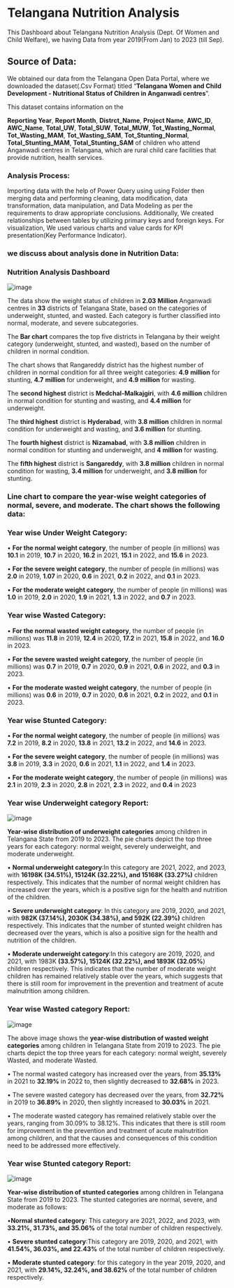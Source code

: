 # Telangana Nutrition Analysis

This Dashboard about Telangana Nutrition Analysis (Dept. Of Women and Child Welfare), we having Data from year 2019(From Jan) to 2023 (till Sep).


## **Source of Data**:

We obtained our data from the Telangana Open Data Portal, where we downloaded the dataset(.Csv Format) titled “**Telangana Women and Child Development - Nutritional Status of Children in Anganwadi centres**”. 

This dataset contains information on the

**Reporting Year**, 
**Report Month**, 
**Distrct_Name**, 
**Project Name**, 
**AWC_ID**, 
**AWC_Name**,
**Total_UW**, 
**Total_SUW**, 
**Total_MUW**, 
**Tot_Wasting_Normal**,
**Tot_Wasting_MAM**, 
**Tot_Wasting_SAM**,
**Tot_Stunting_Normal**, 
**Total_Stunting_MAM**,
**Total_Stunting_SAM** of children who attend Anganwadi centres in Telangana, which are rural child care facilities that provide nutrition, health services.

### Analysis Process:

Importing data with the help of Power Query using using Folder then merging data and performing cleaning, data modification, data transformation, data manipulation, and Data Modeling as per the requirements to draw appropriate conclusions. Additionally, We created relationships between tables by utilizing primary keys and foreign keys. For visualization, We used various charts and value cards for KPI presentation(Key Performance Indicator).


### we discuss about analysis done in Nutrition Data:

### Nutrition Analysis Dashboard



![image](https://github.com/github-aapmor/PowerBI-Reports/assets/149667836/7a4ac74d-6082-4798-b705-aea4bec75808)



The data show the weight status of children in **2.03** **Million** Anganwadi centres in **33** districts of Telangana State, based on the categories of underweight, stunted, and wasted. Each category is further classified into normal, moderate, and severe subcategories.

The **Bar chart** compares the top five districts in Telangana by their weight category (underweight, stunted, and wasted), based on the number of children in normal condition. 

The chart shows that Rangareddy district has the highest number of children in normal condition for all three weight categories: **4.9** **million** for stunting, **4.7** **million** for underweight, and **4.9** **million** for wasting.

The **second highest** district is **Medchal-Malkajgiri**, with **4.6 million** children in normal condition for stunting and wasting, and **4.4 million** for underweight.

The **third highest** district is **Hyderabad**, with **3.8 million** children in normal condition for underweight and wasting, and **3.6 million** for stunting.

The **fourth highest** district is **Nizamabad**, with **3.8 million** children in normal condition for stunting and underweight, and **4 million** for wasting. 

The **fifth highest** district is **Sangareddy**, with **3.8 million** children in normal condition for wasting, **3.4 million** for underweight, and **3.8 million** for stunting. 


 ### **Line chart** to compare the year-wise weight categories of normal, severe, and moderate. The chart shows the following data:

### Year wise Under Weight Category:

•	**For the normal weight category**, the number of people (in millions) was **10.1** in 2019, **10.7** in 2020, **16.2** in 2021, **15.1** in 2022, and **15.6** in 2023.

•	**For the severe weight category**, the number of people (in millions) was **2.0** in 2019, **1.07** in 2020, **0.6** in 2021, **0.2** in 2022, and **0.1** in 2023.

•	**For the moderate weight category**, the number of people (in millions) was **1.0** in 2019, **2.0** in 2020, **1.9** in 2021, **1.3** in 2022, and **0.7** in 2023.

### Year wise Wasted Category:

•	**For the normal wasted weight category**, the number of people (in millions) was **11.8** in 2019, **12.4** in 2020, **17.2** in 2021, **15.8** in 2022, and **16.0** in 2023.

•	**For the severe wasted weight category**, the number of people (in millions) was **0.7** in 2019, **0.7** in 2020, **0.9** in 2021, **0.6** in 2022, and **0.3** in 2023.

•	**For the moderate wasted weight category**, the number of people (in millions) was **0.6** in 2019, **0.7** in 2020, **0.6** in 2021, **0.2** in 2022, and **0.1** in 2023.

### Year wise Stunted Category: 

•	**For the normal weight category**, the number of people (in millions) was **7.2** in 2019, **8.2** in 2020, **13.8** in 2021, **13.2** in 2022, and **14.6** in 2023.

•	**For the severe weight category**, the number of people (in millions) was **3.8** in 2019, **3.3** in 2020, **0.6** in 2021, **1.1** in 2022, and **1.4** in 2023.

•	**For the moderate weight category**, the number of people (in millions) was **2.1** in 2019, **2.3** in 2020, **2.8** in 2021, **2.3** in 2022, and **0.4** in 2023

### Year wise Underweight category Report:

![image](https://github.com/github-aapmor/PowerBI-Reports/assets/149667836/c8bf65a8-0ce3-4396-825b-91b7810b5659)

**Year-wise distribution of underweight categories** among children in Telangana State from 2019 to 2023. The pie charts depict the top three years for each category: normal weight, severely underweight, and moderate underweight. 


•	**Normal underweight category**:In this category are 2021, 2022, and 2023, with **16198K (34.51%), 15124K (32.22%), and 15168K (33.27%)** children respectively. This indicates that the number of normal weight children has increased over the years, which is a positive sign for the health and nutrition of the children.

•	**Severe underweight category**: In this category are 2019, 2020, and 2021, with **982K (37.14%), 2030K (34.38%), and 592K (22.39%)** children respectively. This indicates that the number of stunted weight children has decreased over the years, which is also a positive sign for the health and nutrition of the children.

•	**Moderate underweight category**:In this category are 2019, 2020, and 2021, with 1983K **(33.57%), 15124K (32.22%), and 1893K (32.05%**) children respectively. This indicates that the number of moderate weight children has remained relatively stable over the years, which suggests that there is still room for improvement in the prevention and treatment of acute malnutrition among children.

### Year wise Wasted category Report:

![image](https://github.com/github-aapmor/PowerBI-Reports/assets/149667836/e6997439-953e-42d8-85b9-ff9491fb5d80)

The above image shows the **year-wise distribution of wasted weight categories** among children in Telangana State from 2019 to 2023. The pie charts depict the top three years for each category: normal weight, severely Wasted, and moderate Wasted.

•	The normal wasted category has increased over the years, from **35.13%** in 2021 to **32.19%** in 2022 to, then slightly decreased to **32.68%** in 2023. 

•	The severe wasted category has decreased over the years, from **32.72%** in 2019 to **36.89%** in 2020, then slightly increased to **30.03%** in 2021. 

•	The moderate wasted category has remained relatively stable over the years, ranging from 30.09% to 38.12%. This indicates that there is still room for improvement in the prevention and treatment of acute malnutrition among children, and that the causes and consequences of this condition need to be addressed more effectively. 

### Year wise Stunted category Report:


![image](https://github.com/github-aapmor/PowerBI-Reports/assets/149667836/b3556dd3-f023-49c5-9ac1-6e5fceaeecbe)


**Year-wise distribution of stunted categories** among children in Telangana State from 2019 to 2023. The stunted categories are normal, severe, and moderate as follows:

•**Normal stunted category**: This category are 2021, 2022, and 2023, with **33.21%, 31.73%, and 35.06%** of the total number of children respectively.

•	**Severe stunted category**:This category are 2019, 2020, and 2021, with **41.54%, 36.03%, and 22.43%** of the total number of children respectively.

•	**Moderate stunted category**: for this category in the year 2019, 2020, and 2021, with **29.14%, 32.24%, and 38.62%** of the total number of children respectively. 


